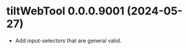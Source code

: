 <!-- NEWS.md is maintained by https://cynkra.github.io/fledge, do not edit -->

# tiltWebTool 0.0.0.9001 (2024-05-27)

* Add input-selectors that are general valid.
